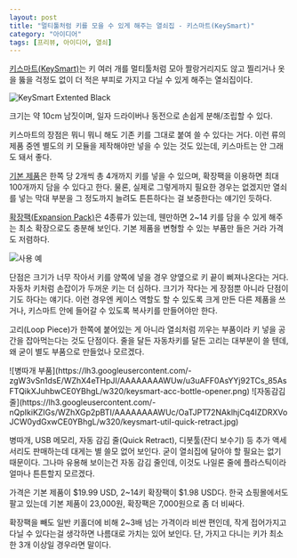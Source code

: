 ```yaml
---
layout: post
title: "멀티툴처럼 키를 모을 수 있게 해주는 열쇠집 - 키스마트(KeySmart)"
category: "아이디어"
tags: [프리뷰, 아이디어, 열쇠]
---
```


[키스마트(KeySmart)](https://www.getkeysmart.com/)는
키 여러 개를 멀티툴처럼 모아 짤랑거리지도 않고 찔리거나 옷을 뚫을 걱정도 없이
더 적은 부피로 가지고 다닐 수 있게 해주는 열쇠집이다.

![KeySmart Extented Black](https://lh3.googleusercontent.com/-GHIRSFMoyZE/WZhai3iZDuI/AAAAAAAAWVU/5e-rxmPeu20tZUCP-Zl1l_o5F0dI8UxhQCE0YBhgL/s0/keysmart-ext-black.gif)

크기는 약 10cm 남짓이며, 일자 드라이버나 동전으로 손쉽게 분해/조립할 수 있다.

키스마트의 장점은 뭐니 뭐니 해도 기존 키를 그대로 붙여 쓸 수 있다는 거다.
이런 류의 제품 중엔 별도의 키 모듈을 제작해야만 넣을 수 있는 것도 있는데,
키스마트는 안 그래도 돼서 좋다.

[기본 제품](https://getkeysmart.com/products/keysmart-ext)은 한쪽 당 2개씩 총 4개까지 키를 넣을 수 있으며,
확장팩을 이용하면 최대 100개까지 담을 수 있다고 한다.
물론, 실제로 그렇게까지 필요한 경우는 없겠지만
열쇠를 넣는 막대 부분을 그 정도까지 늘려도 튼튼하다는 걸 보증한다는 얘기인 듯하다.

[확장팩(Expansion Pack)](https://getkeysmart.com/products/expansion-pack)은 4종류가 있는데,
웬만하면 2~14 키를 담을 수 있게 해주는 최소 확장으로도 충분해 보인다.
기본 제품을 변형할 수 있는 부품만 들은 거라 가격도 저렴하다.

![사용 예](https://lh3.googleusercontent.com/-iZq_lScrL8E/WZhWL76I9pI/AAAAAAAAWT4/UBmsjSkm7_M9QQ15mXfLfIA-4iI4ZfAWwCE0YBhgL/s512/keysmart-example.jpg)

단점은 크기가 너무 작아서 키를 양쪽에 넣을 경우 양옆으로 키 끝이 삐져나온다는 거다.
자동차 키처럼 손잡이가 두꺼운 키는 더 심하다.
크기가 작다는 게 장점뿐 아니라 단점이기도 하다는 얘기다.
이런 경우엔 케이스 역할도 할 수 있도록 크게 만든 다른 제품을 쓰거나,
키스마트 안에 들어갈 수 있도록 복사키를 만들어야만 한다.

고리(Loop Piece)가 한쪽에 붙어있는 게 아니라
열쇠처럼 끼우는 부품이라 키 넣을 공간을 잡아먹는다는 것도 단점이다.
줄을 달든 자동차키를 달든 고리는 대부분이 쓸 텐데,
왜 굳이 별도 부품으로 만들었나 모르겠다.

<p class="center" markdown="1">
![병따개 부품](https://lh3.googleusercontent.com/-zgW3vSn1dsE/WZhX4eTHpJI/AAAAAAAAWUw/u3uAFF0AsYYj92TCs_85AsFTQikXJuhbwCE0YBhgL/w320/keysmart-acc-bottle-opener.png)
![자동감김 줄](https://lh3.googleusercontent.com/-nQpIkiKZIGs/WZhXGp2pBTI/AAAAAAAAWUc/OaTJPT72NAklhjCq4IZDRXVoJCW0ydGxwCE0YBhgL/w320/keysmart-util-quick-retract.jpg)
</p>

병따개, USB 메모리, 자동 감김 줄(Quick Retract), 디봇툴(잔디 보수기) 등
추가 액세서리도 판매하는데 대게는 별 쓸모 없어 보인다.
굳이 열쇠집에 달아야 할 필요는 없기 때문이다.
그나마 유용해 보이는건 자동 감김 줄인데,
이것도 나일론 줄에 플라스틱이라 얼마나 튼튼할지 모르겠다.

가격은 기본 제품이 $19.99 USD, 2~14키 확장팩이 $1.98 USD다.
한국 쇼핑몰에서도 팔고 있는데 기본 제품이 23,000원, 확장팩은 7,000원으로 좀 더 비싸다.

확장팩을 빼도 일반 키홀더에 비해 2~3배 넘는 가격이라 비싼 편인데,
작게 접어가지고 다닐 수 있다는걸 생각하면 나름대로 가치는 있어 보인다.
단, 가지고 다니는 키가 최소한 3개 이상일 경우라면 말이다.
